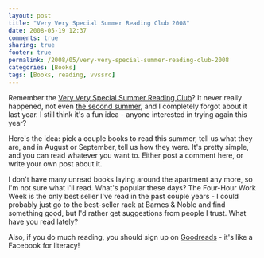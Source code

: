 ```yaml
---
layout: post
title: "Very Very Special Summer Reading Club 2008"
date: 2008-05-19 12:37
comments: true
sharing: true
footer: true
permalink: /2008/05/very-very-special-summer-reading-club-2008
categories: [Books]
tags: [Books, reading, vvssrc]
---
```

Remember the <a href="/2005/06/very-very-special-summer-reading-club">Very Very Special Summer Reading Club</a>?  It never really happened, not even <a href="http://www.brockli.com/2006/08/very-very-special-summer-reading-club-year-two.php">the second summer</a>, and I completely forgot about it last year.  I still think it's a fun idea - anyone interested in trying again this year?

Here's the idea: pick a couple books to read this summer, tell us what they are, and in August or September, tell us how they were.  It's pretty simple, and you can read whatever you want to.  Either post a comment here, or write your own post about it.

I don't have many unread books laying around the apartment any more, so I'm not sure what I'll read.  What's popular these days?  The Four-Hour Work Week is the only best seller I've read in the past couple years - I could probably just go to the best-seller rack at Barnes & Noble and find something good, but I'd rather get suggestions from people I trust.  What have you read lately?

Also, if you do much reading, you should sign up on <a href="http://www.goodreads.com/">Goodreads</a> - it's like a Facebook for literacy!